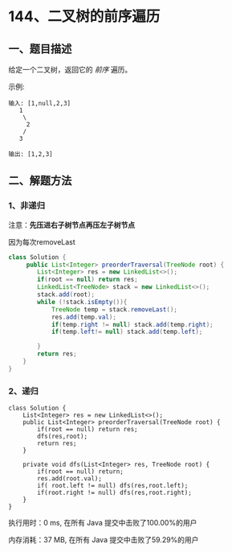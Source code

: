# 144、二叉树的前序遍历

## 一、题目描述

给定一个二叉树，返回它的 *前序* 遍历。

 示例:

```
输入: [1,null,2,3]  
   1
    \
     2
    /
   3 

输出: [1,2,3]
```





## 二、解题方法

### 1、非递归

注意：**先压进右子树节点再压左子树节点**

因为每次removeLast

```java
class Solution {
     public List<Integer> preorderTraversal(TreeNode root) {
        List<Integer> res = new LinkedList<>();
        if(root == null) return res;
        LinkedList<TreeNode> stack = new LinkedList<>();
        stack.add(root);
        while (!stack.isEmpty()){
            TreeNode temp = stack.removeLast();
            res.add(temp.val);
            if(temp.right != null) stack.add(temp.right);
            if(temp.left!= null) stack.add(temp.left);

        }
        return res;
    }
}
```



### 2、递归

```
class Solution {
    List<Integer> res = new LinkedList<>();
    public List<Integer> preorderTraversal(TreeNode root) {
        if(root == null) return res;
        dfs(res,root);
        return res;
    }

    private void dfs(List<Integer> res, TreeNode root) {
        if(root == null) return;
        res.add(root.val);
        if( root.left != null) dfs(res,root.left);
        if(root.right != null) dfs(res,root.right);
    }
}
```

执行用时：0 ms, 在所有 Java 提交中击败了100.00%的用户

内存消耗：37 MB, 在所有 Java 提交中击败了59.29%的用户


